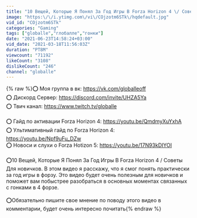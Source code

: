 ```yaml
---
title: "10 Вещей, Которые Я Понял За Год Игры В Forza Horizon 4 \/ Советы Для новичков"
image: "https:\/\/i.ytimg.com\/vi\/COjzotm6STk\/hqdefault.jpg"
vid_id: "COjzotm6STk"
categories: "Gaming"
tags: ["globalle","глобалле","гонки"]
date: "2021-06-23T14:58:24+03:00"
vid_date: "2021-03-18T11:56:03Z"
duration: "PT8M"
viewcount: "71192"
likeCount: "3108"
dislikeCount: "246"
channel: "globalle"
---
```

{% raw %}⭕ Моя группа в вк: <a rel="nofollow" target="blank" href="https://vk.com/globalleoff">https://vk.com/globalleoff</a><br />⭕ Дискорд Сервер: <a rel="nofollow" target="blank" href="https://discord.com/invite/UHZA5Ya">https://discord.com/invite/UHZA5Ya</a><br />⭕ Твич канал: <a rel="nofollow" target="blank" href="https://www.twitch.tv/globalle">https://www.twitch.tv/globalle</a><br /><br />⭕ Гайд по активации Forza Horizon 4: <a rel="nofollow" target="blank" href="https://youtu.be/QmdmyXuYxhA​​​">https://youtu.be/QmdmyXuYxhA​​​</a><br />⭕ Ультимативный гайд по Forza Horizon 4: <a rel="nofollow" target="blank" href="https://youtu.be/Npf9uFu_DZw​​​">https://youtu.be/Npf9uFu_DZw​​​</a><br />⭕ Новоси и слухи о Forza Hotizon 5: <a rel="nofollow" target="blank" href="https://youtu.be/17N93kDIYOI">https://youtu.be/17N93kDIYOI</a><br /><br />⭕10 Вещей, Которые Я Понял За Год Игры В Forza Horizon 4 / Советы Для новичков. В этом видео я расскажу, что я смог понять практически за год игры в форзу. Это видео будет очень полезным для новичков и поможет вам побыстрее разобраться в основных моментах связанных с гонками в 4 форзе.<br /><br />⭕Обязательно пишите свое мнение по поводу этого видео в комментарии, будет очень интересно почитать{% endraw %}
